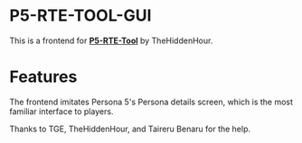 # P5-RTE-TOOL-GUI
This is a frontend for [**P5-RTE-Tool**](https://github.com/TheHiddenHour/P5-RTE-Tool) by TheHiddenHour.

# Features
The frontend imitates Persona 5's Persona details screen, which is the most familiar interface to players.

Thanks to TGE, TheHiddenHour, and Taireru Benaru for the help.
